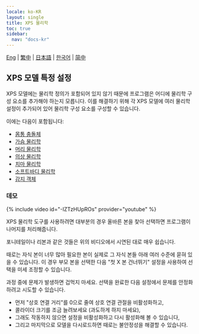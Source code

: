 ```yaml
---
locale: ko-KR
layout: single
title: XPS 물리학
toc: true
sidebar:
  nav: "docs-kr"
---
```

[Eng](/dancexr/features/xps_physics) | [繁中](/tw/dancexr/features/xps_physics) | [日本語](/jp/dancexr/features/xps_physics) | [한국어](/kr/dancexr/features/xps_physics) | [简中](/zh/dancexr/features/xps_physics)

## XPS 모델 특정 설정
XPS 모델에는 물리학 정의가 포함되어 있지 않기 때문에 프로그램은 어디에 물리학 구성 요소를 추가해야 하는지 모릅니다. 이를 해결하기 위해 각 XPS 모델에 여러 물리학 설정이 추가되어 있어 물리학 구성 요소를 구성할 수 있습니다.

이에는 다음이 포함됩니다:
* [몸통 충돌체](xps_body_colliders.md)
* [가슴 물리학](xps_boobs.md)
* [머리 물리학](xps_hair.md)
* [의상 물리학](xps_cloth.md)
* [치마 물리학](xps_skirt.md)
* [소프트바디 물리학](xps_softbody.md)
* [감지 객체](xps_detect.md)

### 데모
{% include video id="-IZTzHUpROs" provider="youtube" %}

XPS 물리학 도구를 사용하려면 대부분의 경우 올바른 본을 찾아 선택하면 프로그램이 나머지를 처리해줍니다.

포니테일이나 리본과 같은 것들은 위의 비디오에서 시연된 대로 매우 쉽습니다.

때로는 자식 본이 너무 많아 필요한 본이 실제로 그 자식 본들 아래 여러 수준에 묻혀 있을 수 있습니다. 이 경우 부모 본을 선택한 다음 "첫 X 본 건너뛰기" 설정을 사용하여 선택을 미세 조정할 수 있습니다.

과정 중에 문제가 발생하면 겁먹지 마세요. 선택을 완료한 다음 설정에서 문제를 안정화하려고 시도할 수 있습니다.
* 먼저 "상호 연결 거리"를 0으로 줄여 상호 연결 관절을 비활성화하고,
* 콜라이더 크기를 조금 늘려보세요 (과도하게 하지 마세요),
* 그래도 작동하지 않으면 설정을 비활성화하고 다시 활성화해 볼 수 있습니다,
* 그리고 마지막으로 모델을 다시로드하면 때로는 불안정성을 해결할 수 있습니다.
